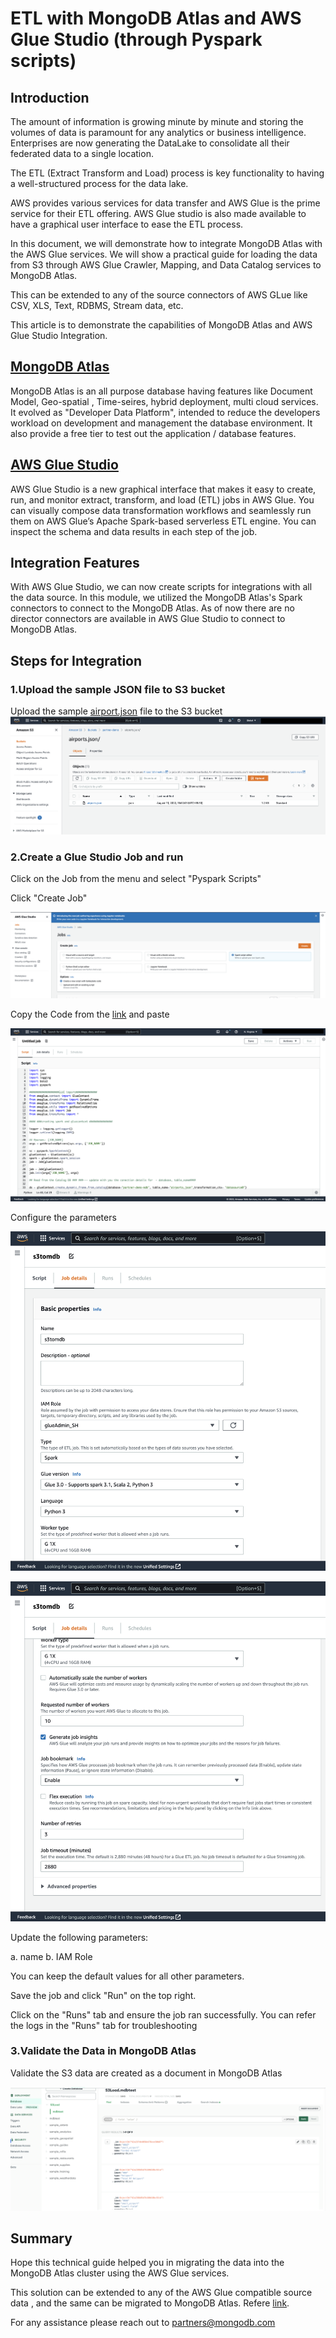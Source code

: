 # ETL with MongoDB Atlas and AWS Glue Studio (through Pyspark scripts)

## Introduction
The amount of information is growing minute by minute and storing the volumes of data is paramount for any analytics or business intelligence. Enterprises are now generating the DataLake to consolidate all their federated data to a single location. 
	
The ETL (Extract Transform and Load) process is key functionality to having a well-structured process for the data lake. 
	
AWS provides various services for data transfer and AWS Glue is the prime service for their ETL offering. AWS Glue studio is also made available to have a graphical user interface to ease the ETL process.

In this document, we will demonstrate how to integrate MongoDB Atlas with the AWS Glue services. We will show a practical guide for loading the data from S3 through AWS Glue Crawler, Mapping, and Data Catalog services to MongoDB Atlas.
	
This can be extended to any of the source connectors of AWS GLue like CSV, XLS, Text, RDBMS, Stream data, etc.

This article is to demonstrate the capabilities of MongoDB Atlas and AWS Glue Studio Integration.


## [MongoDB Atlas](https://www.mongodb.com/atlas)

MongoDB Atlas is an all purpose database having features like Document Model, Geo-spatial , Time-seires, hybrid deployment, multi cloud services. It evolved as "Developer Data Platform", intended to reduce the developers workload on development and management the database environment. It also provide a free tier to test out the application / database features.


## [AWS Glue Studio](https://docs.aws.amazon.com/glue/latest/ug/what-is-glue-studio.html)
AWS Glue Studio is a new graphical interface that makes it easy to create, run, and monitor extract, transform, and load (ETL) jobs in AWS Glue. You can visually compose data transformation workflows and seamlessly run them on AWS Glue’s Apache Spark-based serverless ETL engine. You can inspect the schema and data results in each step of the job.

## Integration Features

With AWS Glue Studio, we can now create scripts for integrations with all the data source. In this module, we utilized the MongoDB Atlas's Spark connectors to connect to the MongoDB Atlas.
As of now there are no director connectors are available in AWS Glue Studio to connect to MongoDB Atlas. 

## Steps for Integration



### 1.Upload the sample JSON file to S3 bucket

Upload the sample [airport.json](https://github.com/Babusrinivasan76/s3toAtlas/blob/main/code/airports.json) file to the S3 bucket
![](https://github.com/Babusrinivasan76/atlasgluestudiointegration/blob/main/images/VPC%20Creation/13.S3%20upload.png)


### 2.Create a Glue Studio Job and run

 Click on the Job from the menu and select "Pyspark Scripts"

 Click "Create Job"

![](https://github.com/Babusrinivasan76/atlasgluestudiointegration/blob/main/images/VPC%20Creation/28.create%20a%20job.png)


Copy the Code from the [link](https://github.com/Babusrinivasan76/s3toAtlas/blob/main/code/pyspark_s3toatlas.py) and paste 

![](https://github.com/Babusrinivasan76/atlasgluestudiointegration/blob/main/images/VPC%20Creation/29.copy%20the%20code.png)


Configure the parameters

![](https://github.com/Babusrinivasan76/atlasgluestudiointegration/blob/main/images/VPC%20Creation/30.update%20the%20job%20details.png)

![](https://github.com/Babusrinivasan76/atlasgluestudiointegration/blob/main/images/VPC%20Creation/31.update%20the%20job%20details.png)

Update the following parameters:

a. name
b. IAM Role

You can keep the default values for all other parameters.


Save the job and click "Run" on the top right.

Click on the "Runs" tab and ensure the job ran successfully. You can refer the logs in the "Runs" tab for troubleshooting


### 3.Validate the Data in MongoDB Atlas

Validate the S3 data are created as a document in MongoDB Atlas

![](https://github.com/Babusrinivasan76/atlasgluestudiointegration/blob/main/images/VPC%20Creation/32.validat%20the%20MongoDB%20data.png)


## Summary

Hope this technical guide helped you in migrating the data into the MongoDB Atlas cluster using the AWS Glue services.

This solution can be extended to any of the AWS Glue compatible source data , and the same can be migrated to MongoDB Atlas. Refere [link](https://github.com/Babusrinivasan76/atlasgluestudiointegration).

For any assistance please reach out to partners@mongodb.com
